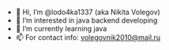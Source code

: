 - 👋 Hi, I’m @lodo4ka1337 (aka Nikita Volegov)
- 👀 I’m interested in java backend developing
- 🌱 I’m currently learning java
- 📫 For contact info: volegovnik2010@mail.ru

<!---
lodo4ka1337/lodo4ka1337 is a ✨ special ✨ repository because its `README.md` (this file) appears on your GitHub profile.
You can click the Preview link to take a look at your changes.
--->
